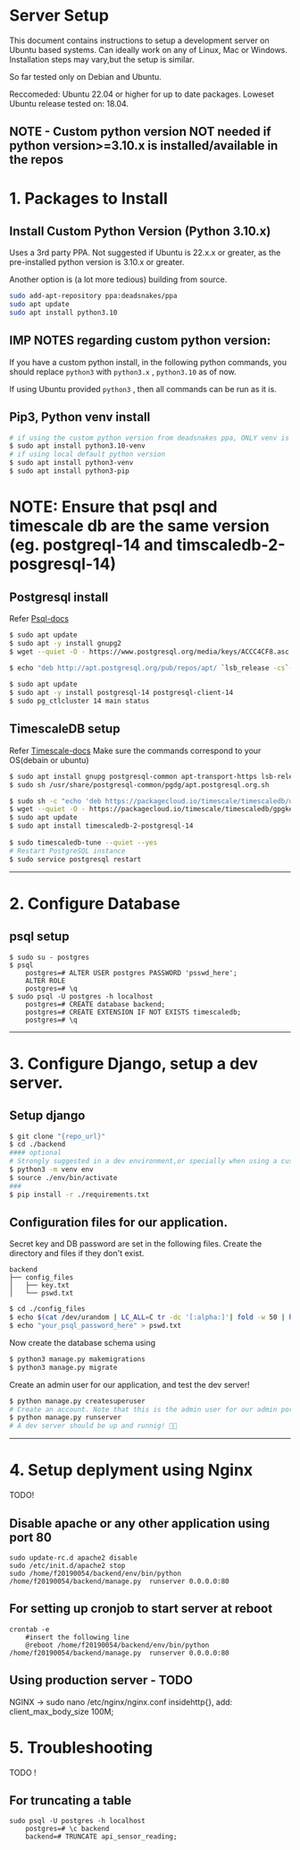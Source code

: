 # Server Setup
This document contains instructions to setup a development server on Ubuntu based systems. Can ideally work on any of Linux, Mac or Windows. Installation steps may vary,but the setup is similar. 
 
So far tested only on Debian and Ubuntu.

Reccomeded: Ubuntu 22.04 or higher for up to date packages. Loweset Ubuntu release tested on: 18.04.

## NOTE - Custom python version NOT needed if python version>=3.10.x is installed/available in the repos 

# 1. Packages to Install

## Install Custom Python Version (Python 3.10.x)
Uses a 3rd party PPA. Not suggested if Ubuntu is 22.x.x or greater, as the pre-installed python version is 3.10.x or greater.

Another option is (a lot more tedious) building from source.
```bash
sudo add-apt-repository ppa:deadsnakes/ppa
sudo apt update
sudo apt install python3.10
```

## IMP NOTES regarding custom python version:

If you have a custom python install, in the following python commands, you should replace `python3` with `python3.x` , `python3.10` as of now.

If using Ubuntu provided `python3` , then all commands can be run as it is. 

## Pip3, Python venv install
```bash
# if using the custom python version from deadsnakes ppa, ONLY venv is required.
$ sudo apt install python3.10-venv
# if using local default python version
$ sudo apt install python3-venv
$ sudo apt install python3-pip
```

# NOTE: Ensure that psql and timescale db are the same version (eg. postgreql-14 and timscaledb-2-posgresql-14)

## Postgresql install
Refer [Psql-docs](https://www.postgresql.org/download/linux/ubuntu/)
```bash
$ sudo apt update
$ sudo apt -y install gnupg2
$ wget --quiet -O - https://www.postgresql.org/media/keys/ACCC4CF8.asc | sudo apt-key add -

$ echo "deb http://apt.postgresql.org/pub/repos/apt/ `lsb_release -cs`-pgdg main" |sudo tee  /etc/apt/sources.list.d/pgdg.list
 
$ sudo apt update
$ sudo apt -y install postgresql-14 postgresql-client-14
$ sudo pg_ctlcluster 14 main status
```

## TimescaleDB setup
Refer [Timescale-docs](https://docs.timescale.com/install/latest/self-hosted/installation-debian/) 
Make sure the commands correspond to your OS(debain or ubuntu)
```bash
$ sudo apt install gnupg postgresql-common apt-transport-https lsb-release wget
$ sudo sh /usr/share/postgresql-common/pgdg/apt.postgresql.org.sh

$ sudo sh -c "echo 'deb https://packagecloud.io/timescale/timescaledb/ubuntu/ $(lsb_release -c -s) main' | sudo tee /etc/apt/sources.list.d/timescaledb.list"
$ wget --quiet -O - https://packagecloud.io/timescale/timescaledb/gpgkey | sudo apt-key add -
$ sudo apt update
$ sudo apt install timescaledb-2-postgresql-14
 
$ sudo timescaledb-tune --quiet --yes
# Restart PostgreSQL instance
$ sudo service postgresql restart
```
---
# 2. Configure Database

## psql setup
```
$ sudo su - postgres
$ psql
    postgres=# ALTER USER postgres PASSWORD 'psswd_here';
    ALTER ROLE
    postgres=# \q
$ sudo psql -U postgres -h localhost
    postgres=# CREATE database backend;
    postgres=# CREATE EXTENSION IF NOT EXISTS timescaledb;
    postgres=# \q
```
---
# 3. Configure Django, setup a dev server.

## Setup django
```bash
$ git clone "{repo_url}"
$ cd ./backend
#### optional
# Strongly suggested in a dev environment,or specially when using a custom python version. Replace with python3.x as reccomended in above notes
$ python3 -m venv env  
$ source ./env/bin/activate
### 
$ pip install -r ./requirements.txt
```

## Configuration files for our application.
Secret key and DB password are set in the following files. Create the directory and files if they don't exist.
```
backend
├── config_files
│   ├── key.txt
│   └── pswd.txt
```

```bash
$ cd ./config_files
$ echo $(cat /dev/urandom | LC_ALL=C tr -dc '[:alpha:]'| fold -w 50 | head -n1) > key.txt
$ echo "your_psql_password_here" > pswd.txt
```

Now create the database schema using
```bash
$ python3 manage.py makemigrations
$ python3 manage.py migrate
```

Create an admin user for our application, and test the dev server!
```bash
$ python manage.py createsuperuser
# Create an account. Note that this is the admin user for our admin portal.
$ python manage.py runserver 
# A dev server should be up and runnig! 🎉🎉
```
---
# 4. Setup deplyment using Nginx
 TODO! 
## Disable apache or any other application using port 80

    sudo update-rc.d apache2 disable
    sudo /etc/init.d/apache2 stop
    sudo /home/f20190054/backend/env/bin/python /home/f20190054/backend/manage.py  runserver 0.0.0.0:80

## For setting up cronjob to start server at reboot

    crontab -e
        #insert the following line 
        @reboot /home/f20190054/backend/env/bin/python /home/f20190054/backend/manage.py  runserver 0.0.0.0:80

## Using production server - TODO

NGINX -> 
    sudo nano /etc/nginx/nginx.conf
    insidehttp{}, add:
    client_max_body_size 100M;

# 5. Troubleshooting
TODO !
## For truncating a table

    sudo psql -U postgres -h localhost
        postgres=# \c backend
        backend=# TRUNCATE api_sensor_reading;

